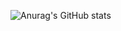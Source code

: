 ![Anurag's GitHub stats](https://github-readme-stats.vercel.app/api?username=Merlinkim&show_icons=true&theme=radical)
